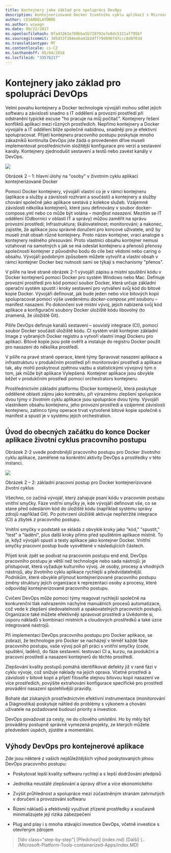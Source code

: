 ```yaml
---
title: Kontejnery jako základ pro spolupráci DevOps
description: Kontejnerizované Docker životního cyklu aplikací s Microsoft platforma a nástroje
author: CESARDELATORRE
ms.author: wiwagn
ms.date: 09/22/2017
ms.openlocfilehash: 0fa43263e789bba5b720792e7e8dc5321af795b7
ms.sourcegitcommit: 3d5d33f384eeba41b2dff79d096f47ccc8d8f03d
ms.translationtype: MT
ms.contentlocale: cs-CZ
ms.lasthandoff: 05/04/2018
ms.locfileid: "33576217"
---
```

# <a name="containers-as-the-foundation-for-devops-collaboration"></a>Kontejnery jako základ pro spolupráci DevOps

Velmi povahu kontejnery a Docker technologie vývojáři mohou sdílet jejich softwaru a závislosti snadno s IT oddělení a provozní prostředí při odstranění typické excuse "ho pracuje na můj počítač". Kontejnery řešení konfliktů aplikací mezi různých prostředích. Nepřímo kontejnery a Docker vývojáře a IT oddělení blíže společně nabídnou, snadněji pro je efektivní spolupracovat. Přijetí kontejneru pracovního postupu poskytuje mnoho zákazníků kontinuita DevOps jste žádá o provedeném dříve museli implementovat prostřednictvím složitější konfigurace pro verzi a sestavení kanály. Kontejnery zjednodušit sestavení a testů nebo zavést kanály v DevOps.

![](./media/image1.png)

Obrázek 2 – 1: hlavní úlohy na "osoby" v životním cyklu aplikací kontejnerizované Docker

Pomocí Docker kontejnery, vývojáři vlastní co je v rámci kontejneru (aplikace a služby a závislosti rozhraní a součástí) a kontejnery a služby chování společně jako aplikace sestává z kolekce služeb. Vzájemné závislosti několika kontejnerů, které jsou definovány v soubor docker-compose.yml nebo co může být volána *– manifest nasazení*. Mezitím se IT oddělení (Odborníci v oblasti IT a správy) můžou zaměřit na správu provozní prostředí; Infrastruktura; škálovatelnost; monitorování; a nakonec, zajistíte, že aplikace jsou správně doručení pro koncové uživatele, aniž by museli znát obsah různé kontejnery. Proto název kontejner, vrací analogie s kontejnery reálného přesouvání. Proto vlastníci obsahu kontejner nemusí vztahovat na samotných s jak se má odeslat kontejneru a přenosů přenosy společnosti kontejner z původního bodu do cíle bez vědomí nebo caring o obsahu. Vývojáři podobným způsobem můžete vytvořit a vlastní obsah v rámci kontejner Docker bez nutnosti sami se týkají s mechanismy "přenos".

V pilíře na levé straně obrázek 2-1 vývojáři zápisu a místní spuštění kódu v Docker kontejnerů pomocí Docker pro systém Windows nebo Mac. Definuje provozní prostředí pro kód pomocí soubor Docker, která určuje základní operační systém spustit i kroky sestavení pro vytváření svůj kód do bitové kopie Docker. Vývojáři definovat, jak bude jeden nebo více bitových kopií spolupracovat pomocí výše uvedenému *docker-compose.yml* souboru – manifest nasazení. Po dokončení své místní vývoj, jejich nabízená svůj kód aplikace a konfigurační soubory Docker úložiště kódu libovolný (to znamená, že úložiště Git).

Pilíře DevOps definuje kanálů sestavení – souvislý integrace (CI), pomocí soubor Docker součástí úložiště kódu. CI systém vrátí kontejner základní Image z vybraných Docker registru a vytvoří vlastní imagí Dockeru pro aplikaci. Bitové kopie jsou poté ověřit a instaluje do registru Docker použít pro nasazení do několika prostředí.

V pilíře na pravé straně operace, které týmy Spravovat nasazení aplikace a infrastrukturu v produkčním prostředí při monitorování prostředí a aplikace tak, aby mohli poskytnout zpětnou vazbu a statistickými vývojový tým o tom, jak může být aplikace Vylepšená. Kontejner aplikace jsou obvykle běžet v produkčním prostředí pomocí orchestrators kontejneru.

Prostřednictvím základní platformu (Docker kontejnerů), která poskytuje oddělené oblasti zájmu jako kontraktu, při výraznému zlepšení spolupráce dvou týmy v životním cyklu aplikace jsou spolupráce dvou týmy. Vývojáři vlastníkem obsahu kontejneru, jeho provozní prostředí a vzájemné závislosti kontejneru, zatímco týmy operace trvat vytvořené bitové kopie společně s manifest a spustí je v systému jejich orchestration.

## <a name="introduction-to-a-generic-end-to-end-docker-application-life-cycle-workflow"></a>Úvod do obecných začátku do konce Docker aplikace životní cyklus pracovního postupu

Obrázek 2-2 uvede podrobnější pracovního postupu pro Docker životního cyklu aplikace, zaměřené na konkrétní aktivity DevOps a prostředky v této instanci.

![](./media/image2.png)

Obrázek 2 – 2: základní pracovní postup pro Docker kontejnerizované životní cyklus

Všechno, co začíná vývojář, který zahajuje psaní kódu v pracovním postupu vnitřní smyčky. Fáze vnitřní smyčky je, kde vývojáři definovat vše, co se stane před odesláním kód do úložiště kódu (například systému správy zdrojů například Git). Po potvrzení úložiště aktivuje nepřetržité integrace (CI) a zbytek z pracovního postupu.

Vnitřní smyčky v podstatě se skládá z obvyklé kroky jako "kód," "spustit," "test" a "ladění", plus další kroky přímo před spuštěním aplikace místně. To je, když vývojáři spustí a testy aplikace jako kontejner Docker. Vnitřní smyčky pracovní postup bude vysvětlené v následujících částech.

Přijetí krok zpět se podívat na pracovním postupu end end, DevOps pracovního postupu je větší než technologie nebo sada nástrojů: je přistupovat, která vyžaduje kulturního vývoj. Je osoby, procesy a vhodných nástrojů, aby životního cyklu aplikace rychlejší a předvídatelnější. Podnikům, které obvykle přijmout kontejnerizované pracovního postupu změny struktury jejich organizace k reprezentaci osoby a procesy, které odpovídají kontejnerizované pracovního postupu.

Cvičení DevOps může pomoci týmy reagovat rychlejší společně na konkurenční tlak nahrazením náchylné manuálních procesů automatizace, což vede k zlepšení sledovatelnosti a opakovatelných pracovních postupů. Organizace také můžete efektivněji spravovat prostředí a Uvědomte si, úsporu nákladů s kombinací místních a cloudových prostředků a také úzce integrované nástrojů.

Při implementaci DevOps pracovního postupu pro Docker aplikace, se zobrazí, že technologie pro Docker se nacházejí v téměř každé fáze pracovního postupu, vaše vývoj poli při práci s vnitřní smyčky (code, spuštění, ladění), do fáze sestavení. testovací CI a, kurzu, na produkční a pracovní prostředí a nasazení kontejnerů do těchto prostředí.

Zlepšování kvality postupů pomáhá identifikovat defekty již v rané fázi v cyklu vývoje, což snižuje náklady na jejich oprava. Včetně prostředí a závislosti v bitové kopii a přijetí filosofie stejnou bitovou kopii nasazení ve více prostředích, povýšíte extrahování konfigurace specifické pro prostředí provádění nasazení spolehlivější pravidly.

Bohaté dat získaných prostřednictvím efektivní instrumentace (monitorování a Diagnostika) poskytuje náhled do problémy s výkonem a chování uživatele na požadované budoucí priority a investice.

DevOps považovat za cesty, ne do cílového umístění. Ho by měly být prováděny postupně správně vymezená projekty, ze kterých můžete předvedení úspěch, zjistěte a momentální.

## <a name="benefits-of-devops-for-containerized-applications"></a>Výhody DevOps pro kontejnerové aplikace

Zde jsou některé z vašich nejdůležitějších výhod poskytovaných plnou DevOps pracovního postupu:

-   Poskytovat lepší kvality softwaru rychleji a s lepší dodržování předpisů

-   Jednotka neustálé zlepšování a úpravy dříve a více ekonomického

-   Zvýšit průhlednost a spolupráce mezi zúčastněným stranám zahrnutých v doručení a provozování softwaru

-   Řízení nákladů a efektivněji využívat zřízené prostředky a současně minimalizujete její rizika zabezpečení

-   Plug and play i s mnoha stávající investice DevOps, včetně investice s otevřeným zdrojem

>[!div class="step-by-step"]
[Předchozí] (index.md) [Další] (.. /Microsoft-Platform-Tools-containerized-Apps/index.MD)
